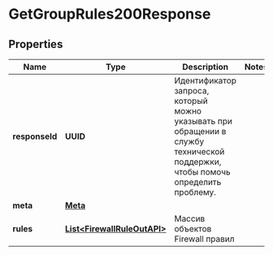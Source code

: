 

# GetGroupRules200Response


## Properties

| Name | Type | Description | Notes |
|------------ | ------------- | ------------- | -------------|
|**responseId** | **UUID** | Идентификатор запроса, который можно указывать при обращении в службу технической поддержки, чтобы помочь определить проблему. |  |
|**meta** | [**Meta**](Meta.md) |  |  |
|**rules** | [**List&lt;FirewallRuleOutAPI&gt;**](FirewallRuleOutAPI.md) | Массив объектов Firewall правил |  |



